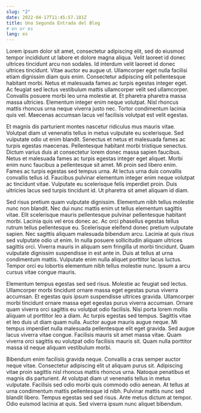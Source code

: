 ```yaml
---
slug: "2"
date: 2022-04-17T11:45:57.181Z
title: Una Segunda Entrada del Blog
# en or es
lang: es
---
```

Lorem ipsum dolor sit amet, consectetur adipiscing elit, sed do eiusmod tempor incididunt ut labore et dolore magna aliqua. Velit laoreet id donec ultrices tincidunt arcu non sodales. Id interdum velit laoreet id donec ultrices tincidunt. Vitae auctor eu augue ut. Ullamcorper eget nulla facilisi etiam dignissim diam quis enim. Consectetur adipiscing elit pellentesque habitant morbi. Netus et malesuada fames ac turpis egestas integer eget. Ac feugiat sed lectus vestibulum mattis ullamcorper velit sed ullamcorper. Convallis posuere morbi leo urna molestie at. Et pharetra pharetra massa massa ultricies. Elementum integer enim neque volutpat. Nisl rhoncus mattis rhoncus urna neque viverra justo nec. Tortor condimentum lacinia quis vel. Maecenas accumsan lacus vel facilisis volutpat est velit egestas.

Et magnis dis parturient montes nascetur ridiculus mus mauris vitae. Volutpat diam ut venenatis tellus in metus vulputate eu scelerisque. Sed vulputate odio ut enim blandit. Senectus et netus et malesuada fames ac turpis egestas maecenas. Pellentesque habitant morbi tristique senectus. Dictum varius duis at consectetur lorem donec massa sapien faucibus. Netus et malesuada fames ac turpis egestas integer eget aliquet. Morbi enim nunc faucibus a pellentesque sit amet. Mi proin sed libero enim. Fames ac turpis egestas sed tempus urna. At lectus urna duis convallis convallis tellus id. Faucibus pulvinar elementum integer enim neque volutpat ac tincidunt vitae. Vulputate eu scelerisque felis imperdiet proin. Duis ultricies lacus sed turpis tincidunt id. Ut pharetra sit amet aliquam id diam.

Sed risus pretium quam vulputate dignissim. Elementum nibh tellus molestie nunc non blandit. Nec dui nunc mattis enim ut tellus elementum sagittis vitae. Elit scelerisque mauris pellentesque pulvinar pellentesque habitant morbi. Lacinia quis vel eros donec ac. Ac orci phasellus egestas tellus rutrum tellus pellentesque eu. Scelerisque eleifend donec pretium vulputate sapien. Nec sagittis aliquam malesuada bibendum arcu. Lacinia at quis risus sed vulputate odio ut enim. In nulla posuere sollicitudin aliquam ultrices sagittis orci. Viverra mauris in aliquam sem fringilla ut morbi tincidunt. Quam vulputate dignissim suspendisse in est ante in. Duis at tellus at urna condimentum mattis. Vulputate enim nulla aliquet porttitor lacus luctus. Tempor orci eu lobortis elementum nibh tellus molestie nunc. Ipsum a arcu cursus vitae congue mauris.

Elementum tempus egestas sed sed risus. Molestie ac feugiat sed lectus. Ullamcorper morbi tincidunt ornare massa eget egestas purus viverra accumsan. Et egestas quis ipsum suspendisse ultrices gravida. Ullamcorper morbi tincidunt ornare massa eget egestas purus viverra accumsan. Ornare quam viverra orci sagittis eu volutpat odio facilisis. Nisi porta lorem mollis aliquam ut porttitor leo a diam. Ac turpis egestas sed tempus. Sagittis vitae et leo duis ut diam quam nulla. Auctor augue mauris augue neque. Mi tempus imperdiet nulla malesuada pellentesque elit eget gravida. Sed augue lacus viverra vitae congue. Facilisis mauris sit amet massa vitae. Quam viverra orci sagittis eu volutpat odio facilisis mauris sit. Quam nulla porttitor massa id neque aliquam vestibulum morbi.

Bibendum enim facilisis gravida neque. Convallis a cras semper auctor neque vitae. Consectetur adipiscing elit ut aliquam purus sit. Adipiscing vitae proin sagittis nisl rhoncus mattis rhoncus urna. Natoque penatibus et magnis dis parturient. At volutpat diam ut venenatis tellus in metus vulputate. Facilisis sed odio morbi quis commodo odio aenean. At tellus at urna condimentum mattis pellentesque id nibh. Pulvinar mattis nunc sed blandit libero. Tempus egestas sed sed risus. Ante metus dictum at tempor. Odio euismod lacinia at quis. Sed viverra ipsum nunc aliquet bibendum.